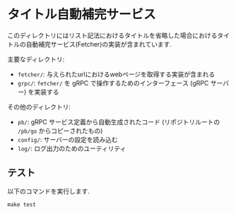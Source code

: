 # タイトル自動補完サービス
このディレクトリにはリスト記法におけるタイトルを省略した場合におけるタイトルの自動補完サービス(Fetcher)の実装が含まれています.

主要なディレクトリ:

- `fetcher/`: 与えられたurlにおけるwebページを取得する実装が含まれる
- `grpc/`: `fetcher/` を gRPC で操作するためのインターフェース (gRPC サーバー) を実装する

その他のディレクトリ:

- `pb/`: gRPC サービス定義から自動生成されたコード (リポジトリルートの `/pb/go` からコピーされたもの)
- `config/`: サーバーの設定を読み込む
- `log/`: ログ出力のためのユーティリティ

## テスト
以下のコマンドを実行します.

``` shell
make test
```
